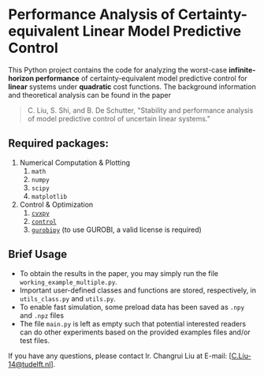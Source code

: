 # Performance Analysis of Certainty-equivalent Linear Model Predictive Control

This Python project contains the code for analyzing the worst-case
**infinite-horizon performance** of certainty-equivalent model
predictive control for **linear** systems under **quadratic** cost
functions. The background information and theoretical analysis can be
found in the paper
> C. Liu, S. Shi, and B. De Schutter, "Stability and performance analysis
> of model predictive control of uncertain linear systems."

## Required packages:

1. Numerical Computation & Plotting
    1. `math`
    2. `numpy`
    3. `scipy`
    4. `matplotlib`
2. Control & Optimization
    1. [`cvxpy`](https://www.cvxpy.org/)
    2. [`control`](https://python-control.readthedocs.io/en/latest/)
    3. [`gurobipy`](https://pypi.org/project/gurobipy/) (to use GUROBI, a valid license is required)

## Brief Usage

- To obtain the results in the paper, you may simply run the file
  `working_example_multiple.py`.
- Important user-defined classes and functions are
  stored, respectively, in `utils_class.py` and `utils.py`.
- To enable fast simulation, some preload data has been saved as `.npy`
  and `.npz` files
- The file `main.py` is left as empty such that potential interested readers can do
  other experiments based on the provided examples files and/or test files.

If you have any questions, please contact Ir. Changrui Liu at
E-mail: [[C.Liu-14@tudelft.nl](mailto:C.Liu-14@tudelft.nl)].
